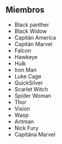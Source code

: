 ## Miembros

* Black panther
* Black Widow
* Capitán America
* Capitán Marvel
* Falcon
* Hawkeye
* Hulk
* Iron Man
* Luke Cage
* QuickSilver
* Scarlet Witch
* Spider Woman
* Thor
* Vision
* Wasp
* Antman
* Nick Fury
* Capitána Marvel
